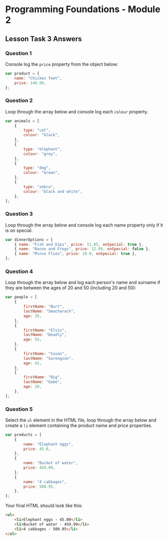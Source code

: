 # Programming Foundations - Module 2

## Lesson Task 3 Answers

### Question 1

Console log the `price` property from the object below:

```js
var product = {
	name: "Chicken feet",
	price: 149.99,
};
```

### Question 2

Loop through the array below and console log each `colour` property.

```js
var animals = [
	{
		type: "cat",
		colour: "black",
	},
	{
		type: "elephant",
		colour: "grey",
	},
	{
		type: "dog",
		colour: "brown",
	},
	{
		type: "zebra",
		colour: "black and white",
	},
];
```

### Question 3

Loop through the array below and console log each name property only if it is on special.

```js
var dinnerOptions = [
	{ name: "Fish and Dips", price: 11.95, onSpecial: true },
	{ name: "Bacon and Frogs", price: 12.99, onSpecial: false },
	{ name: "Mince Flies", price: 19.0, onSpecial: true },
];
```

### Question 4

Loop through the array below and log each person's name and surname if they are between the ages of 20 and 50 (including 20 and 50):

```js
var people = [
	{
		firstName: "Burt",
		lastName: "Smacharach",
		age: 35,
	},
	{
		firstName: "Elvis",
		lastName: "Deadly",
		age: 55,
	},
	{
		firstName: "Susan",
		lastName: "Sarongson",
		age: 42,
	},
	{
		firstName: "Big",
		lastName: "Gabe",
		age: 20,
	},
];
```

### Question 5

Select the `ul` element in the HTML file, loop through the array below and create a `li` element containing the product name and price properties.

```js
var products = [
	{
		name: "Elephant eggs",
		price: 45.0,
	},
	{
		name: "Bucket of water",
		price: 459.99,
	},
	{
		name: "4 cabbages",
		price: 500.95,
	},
];
```

Your final HTML should look like this:

```html
<ul>
	<li>Elephant eggs - 45.00</li>
	<li>Bucket of water - 459.99</li>
	<li>4 cabbages - 500.95</li>
</ul>
```
